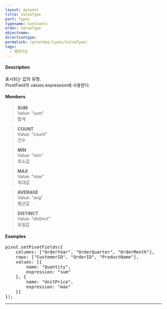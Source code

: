```yaml
---
layout: apipost
title: ValueType
part: Types
typename: Constants
order: ValueType
objectname: 
directiontype: 
permalink: /pivotApi/types/ValueType/
tags:
  - 밸류타입
---
```


#### Description

표시되는 값의 유형.   
PivotField의 values.expression에 사용한다.  

#### Members

> **SUM**    
> Value: "sum"   
> 합계    

> **COUNT**  
> Value: "count"   
> 건수    

> **MIN**  
> Value: "min"    
> 최소값    

> **MAX**  
> Value: "max"    
> 최대값    

> **AVERAGE**  
> Value: "avg"    
> 평균값    

> **DISTINCT**  
> Value: "distinct"    
> 유일값    


#### Examples   

<pre class="prettyprint">
pivot.setPivotFields({
    columns: ["OrderYear", "OrderQuarter", "OrderMonth"],
    rows: ["CustomerID", "OrderID", "ProductName"],
    values: [{
        name: "Quantity",
        expression: "sum"
    }, {
        name: "UnitPrice",
        expression: "max"
    }]
});
</pre>

---

